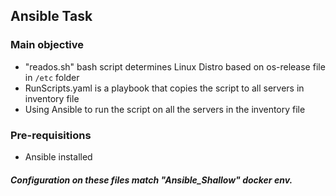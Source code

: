 ## Ansible Task

### Main objective

- "reados.sh" bash script determines Linux Distro based on os-release file in `/etc` folder
- RunScripts.yaml is a playbook that copies the script to all servers in inventory file
- Using Ansible to run the script on all the servers in the inventory file

### Pre-requisitions
- Ansible installed


##### Configuration on these files match "Ansible_Shallow" docker env. 
